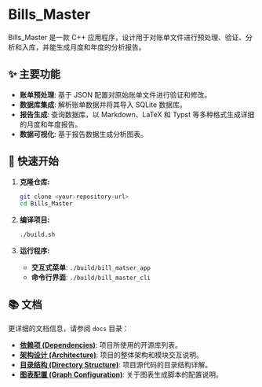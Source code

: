 # Bills_Master

Bills_Master 是一款 C++ 应用程序，设计用于对账单文件进行预处理、验证、分析和入库，并能生成月度和年度的分析报告。

## ✨ 主要功能

* **账单预处理**: 基于 JSON 配置对原始账单文件进行验证和修改。
* **数据库集成**: 解析账单数据并将其导入 SQLite 数据库。
* **报告生成**: 查询数据库，以 Markdown、LaTeX 和 Typst 等多种格式生成详细的月度和年度报告。
* **数据可视化**: 基于报告数据生成分析图表。

## 🚀 快速开始

1.  **克隆仓库:**
    ```bash
    git clone <your-repository-url>
    cd Bills_Master
    ```

2.  **编译项目:**
    ```bash
    ./build.sh
    ```

3.  **运行程序:**
    * **交互式菜单**: `./build/bill_matser_app`
    * **命令行界面**: `./build/bill_master_cli`

## 📚 文档

更详细的文档信息，请参阅 `docs` 目录：

* **[依赖项 (Dependencies)](docs/DEPENDENCIES.md)**: 项目所使用的开源库列表。
* **[架构设计 (Architecture)](docs/ARCHITECTURE.md)**: 项目的整体架构和模块交互说明。
* **[目录结构 (Directory Structure)](docs/DIRECTORY_STRUCTURE.md)**: 项目源代码的目录结构详解。
* **[图表配置 (Graph Configuration)](docs/GRAPH_CONFIGURATION.md)**: 关于图表生成脚本的配置说明。